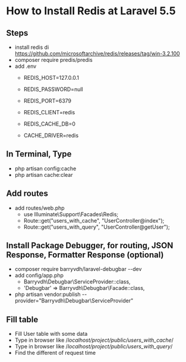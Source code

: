 How to Install Redis at Laravel 5.5
====

Steps
----
- install redis di https://github.com/microsoftarchive/redis/releases/tag/win-3.2.100
- composer require predis/predis
- add .env
  - REDIS_HOST=127.0.0.1
  - REDIS_PASSWORD=null
  - REDIS_PORT=6379
  - REDIS_CLIENT=redis
  - REDIS_CACHE_DB=0

  - CACHE_DRIVER=redis

In Terminal, Type
----
- php artisan config:cache
- php artisan cache:clear

Add routes
----
- add routes/web.php
  - use Illuminate\Support\Facades\Redis;
  - Route::get("users_with_cache", "UserController@index");
  - Route::get("users_with_query", "UserController@getUser");

Install Package Debugger, for routing, JSON Response, Formatter Response (optional)
----
- composer require barryvdh/laravel-debugbar --dev
- add config/app.php
  - Barryvdh\Debugbar\ServiceProvider::class,
  - 'Debugbar' => Barryvdh\Debugbar\Facade::class,
- php artisan vendor:publish --provider="Barryvdh\Debugbar\ServiceProvider"

Fill table
----
- Fill User table with some data
- Type in browser like /*localhost/project/public/users_with_cache*/
- Type in browser like /*localhost/project/public/users_with_query*/
- Find the different of request time
